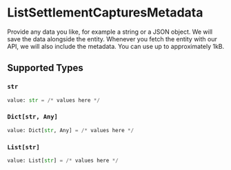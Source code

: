 # ListSettlementCapturesMetadata

Provide any data you like, for example a string or a JSON object. We will save the data alongside the entity. Whenever
you fetch the entity with our API, we will also include the metadata. You can use up to approximately 1kB.


## Supported Types

### `str`

```python
value: str = /* values here */
```

### `Dict[str, Any]`

```python
value: Dict[str, Any] = /* values here */
```

### `List[str]`

```python
value: List[str] = /* values here */
```

